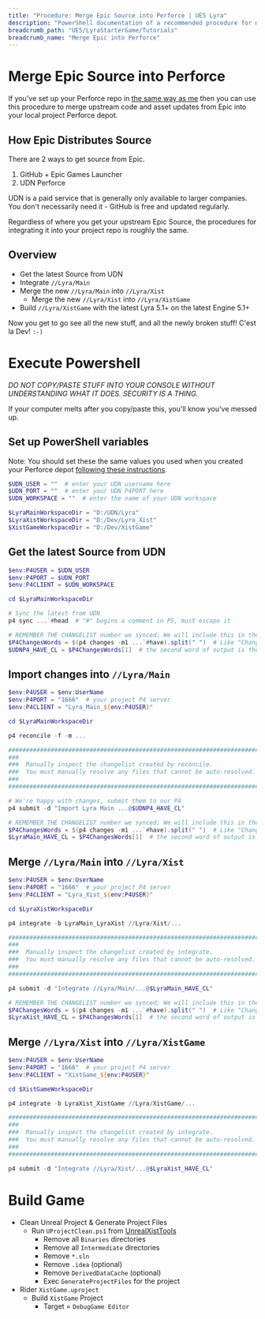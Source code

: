 ```yaml
---
title: "Procedure: Merge Epic Source into Perforce | UE5 Lyra"
description: "PowerShell documentation of a recommended procedure for merging Epic upstream source code into your Perforce project depot."
breadcrumb_path: "UE5/LyraStarterGame/Tutorials"
breadcrumb_name: "Merge Epic into Perforce"
---
```


# Merge Epic Source into Perforce

If you've set up your Perforce repo in [the same way as me](/Perforce/) then you can use
this procedure to merge upstream code and asset updates from Epic
into your local project Perforce depot.

## How Epic Distributes Source

There are 2 ways to get source from Epic.

1. GitHub + Epic Games Launcher
2. UDN Perforce

UDN is a paid service that is generally only available to larger companies.
You don't necessarily need it - GitHub is free and updated regularly.

Regardless of where you get your upstream Epic Source, the procedures
for integrating it into your project repo is roughly the same.


## Overview

- Get the latest Source from UDN
- Integrate `//Lyra/Main`
- Merge the new `//Lyra/Main` into `//Lyra/Xist`
    - Merge the new `//Lyra/Xist` into `//Lyra/XistGame`
- Build `//Lyra/XistGame` with the latest Lyra 5.1+ on the latest Engine 5.1+

Now you get to go see all the new stuff, and all the newly broken stuff!  C'est la Dev!  `:-)`


# Execute Powershell

*DO NOT COPY/PASTE STUFF INTO YOUR CONSOLE WITHOUT UNDERSTANDING WHAT IT DOES. SECURITY IS A THING.*

If your computer melts after you copy/paste this, you'll know you've messed up.

## Set up PowerShell variables

Note: You should set these the same values you used when you created
your Perforce depot [following these instructions](/Perforce/).

```powershell
$UDN_USER = ""  # enter your UDN username here
$UDN_PORT = ""  # enter your UDN P4PORT here
$UDN_WORKSPACE = ""  # enter the name of your UDN workspace

$LyraMainWorkspaceDir = "D:/UDN/Lyra"
$LyraXistWorkspaceDir = "D:/Dev/Lyra_Xist"
$XistGameWorkspaceDir = "D:/Dev/XistGame"
```


## Get the latest Source from UDN

```powershell
$env:P4USER = $UDN_USER
$env:P4PORT = $UDN_PORT
$env:P4CLIENT = $UDN_WORKSPACE

cd $LyraMainWorkspaceDir

# Sync the latest from UDN
p4 sync ...`#head  # "#" begins a comment in PS, must escape it

# REMEMBER THE CHANGELIST number we synced; We will include this in the merge log message
$P4ChangesWords = $(p4 changes -m1 ...`#have).split(" ")  # Like "Change 123 on 2023/01/02 by user@workspace 'Doing some things'"
$UDNP4_HAVE_CL = $P4ChangesWords[1]  # the second word of output is the CL
```


## Import changes into `//Lyra/Main`

```powershell
$env:P4USER = $env:UserName
$env:P4PORT = "1666"  # your project P4 server
$env:P4CLIENT = "Lyra_Main_${env:P4USER}"

cd $LyraMainWorkspaceDir

p4 reconcile -f -m ...

################################################################################
###
###  Manually inspect the changelist created by reconcile.
###  You must manually resolve any files that cannot be auto-resolved.
###
################################################################################

# We're happy with changes, submit them to our P4
p4 submit -d "Import Lyra Main ...@$UDNP4_HAVE_CL"

# REMEMBER THE CHANGELIST number we synced; We will include this in the merge log message
$P4ChangesWords = $(p4 changes -m1 ...`#have).split(" ")  # Like "Change 123 on 2023/01/02 by user@workspace 'Doing some things'"
$LyraMain_HAVE_CL = $P4ChangesWords[1]  # the second word of output is the CL
```


## Merge `//Lyra/Main` into `//Lyra/Xist`

```powershell
$env:P4USER = $env:UserName
$env:P4PORT = "1666"  # your project P4 server
$env:P4CLIENT = "Lyra_Xist_${env:P4USER}"

cd $LyraXistWorkspaceDir

p4 integrate -b LyraMain_LyraXist //Lyra/Xist/...

################################################################################
###
###  Manually inspect the changelist created by integrate.
###  You must manually resolve any files that cannot be auto-resolved.
###
################################################################################

p4 submit -d "Integrate //Lyra/Main/...@$LyraMain_HAVE_CL"

# REMEMBER THE CHANGELIST number we synced; We will include this in the merge log message
$P4ChangesWords = $(p4 changes -m1 ...`#have).split(" ")  # Like "Change 123 on 2023/01/02 by user@workspace 'Doing some things'"
$LyraXist_HAVE_CL = $P4ChangesWords[1]  # the second word of output is the CL
```


## Merge `//Lyra/Xist` into `//Lyra/XistGame`

```powershell
$env:P4USER = $env:UserName
$env:P4PORT = "1666"  # your project P4 server
$env:P4CLIENT = "XistGame_${env:P4USER}"

cd $XistGameWorkspaceDir

p4 integrate -b LyraXist_XistGame //Lyra/XistGame/...

################################################################################
###
###  Manually inspect the changelist created by integrate.
###  You must manually resolve any files that cannot be auto-resolved.
###
################################################################################

p4 submit -d "Integrate //Lyra/Xist/...@$LyraXist_HAVE_CL"
```


# Build Game

- Clean Unreal Project & Generate Project Files
    - Run `UProjectClean.ps1` from [UnrealXistTools](https://github.com/XistGG/UnrealXistTools)
        - Remove all `Binaries` directories
        - Remove all `Intermediate` directories
        - Remove `*.sln`
        - Remove `.idea` (optional)
        - Remove `DerivedDataCache` (optional)
        - Exec `GenerateProjectFiles` for the project
- Rider `XistGame.uproject`
    - Build `XistGame` Project
        - Target = `DebugGame Editor`
